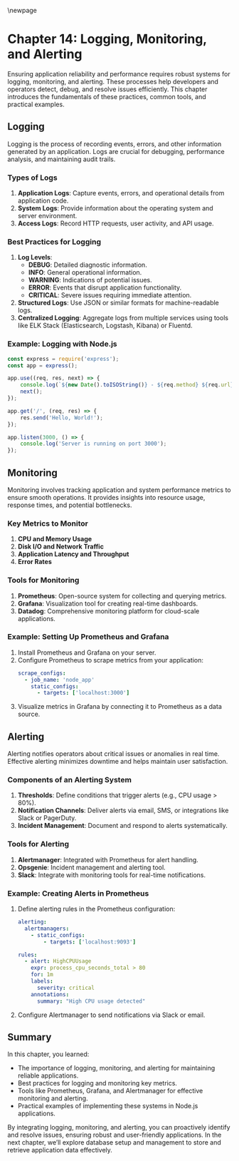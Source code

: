 \newpage
# Chapter 14: Logging, Monitoring, and Alerting

Ensuring application reliability and performance requires robust systems for logging, monitoring, and alerting. These processes help developers and operators detect, debug, and resolve issues efficiently. This chapter introduces the fundamentals of these practices, common tools, and practical examples.

## Logging

Logging is the process of recording events, errors, and other information generated by an application. Logs are crucial for debugging, performance analysis, and maintaining audit trails.

### Types of Logs
1. **Application Logs**: Capture events, errors, and operational details from application code.
2. **System Logs**: Provide information about the operating system and server environment.
3. **Access Logs**: Record HTTP requests, user activity, and API usage.

### Best Practices for Logging
1. **Log Levels**:
   - **DEBUG**: Detailed diagnostic information.
   - **INFO**: General operational information.
   - **WARNING**: Indications of potential issues.
   - **ERROR**: Events that disrupt application functionality.
   - **CRITICAL**: Severe issues requiring immediate attention.
2. **Structured Logs**: Use JSON or similar formats for machine-readable logs.
3. **Centralized Logging**: Aggregate logs from multiple services using tools like ELK Stack (Elasticsearch, Logstash, Kibana) or Fluentd.

### Example: Logging with Node.js
```javascript
const express = require('express');
const app = express();

app.use((req, res, next) => {
    console.log(`${new Date().toISOString()} - ${req.method} ${req.url}`);
    next();
});

app.get('/', (req, res) => {
    res.send('Hello, World!');
});

app.listen(3000, () => {
    console.log('Server is running on port 3000');
});
```

## Monitoring

Monitoring involves tracking application and system performance metrics to ensure smooth operations. It provides insights into resource usage, response times, and potential bottlenecks.

### Key Metrics to Monitor
1. **CPU and Memory Usage**
2. **Disk I/O and Network Traffic**
3. **Application Latency and Throughput**
4. **Error Rates**

### Tools for Monitoring
1. **Prometheus**: Open-source system for collecting and querying metrics.
2. **Grafana**: Visualization tool for creating real-time dashboards.
3. **Datadog**: Comprehensive monitoring platform for cloud-scale applications.

### Example: Setting Up Prometheus and Grafana
1. Install Prometheus and Grafana on your server.
2. Configure Prometheus to scrape metrics from your application:
   ```yaml
   scrape_configs:
     - job_name: 'node_app'
       static_configs:
         - targets: ['localhost:3000']
   ```
3. Visualize metrics in Grafana by connecting it to Prometheus as a data source.

## Alerting

Alerting notifies operators about critical issues or anomalies in real time. Effective alerting minimizes downtime and helps maintain user satisfaction.

### Components of an Alerting System
1. **Thresholds**: Define conditions that trigger alerts (e.g., CPU usage > 80%).
2. **Notification Channels**: Deliver alerts via email, SMS, or integrations like Slack or PagerDuty.
3. **Incident Management**: Document and respond to alerts systematically.

### Tools for Alerting
1. **Alertmanager**: Integrated with Prometheus for alert handling.
2. **Opsgenie**: Incident management and alerting tool.
3. **Slack**: Integrate with monitoring tools for real-time notifications.

### Example: Creating Alerts in Prometheus
1. Define alerting rules in the Prometheus configuration:
   ```yaml
   alerting:
     alertmanagers:
       - static_configs:
           - targets: ['localhost:9093']
   
   rules:
     - alert: HighCPUUsage
       expr: process_cpu_seconds_total > 80
       for: 1m
       labels:
         severity: critical
       annotations:
         summary: "High CPU usage detected"
   ```
2. Configure Alertmanager to send notifications via Slack or email.

## Summary

In this chapter, you learned:
- The importance of logging, monitoring, and alerting for maintaining reliable applications.
- Best practices for logging and monitoring key metrics.
- Tools like Prometheus, Grafana, and Alertmanager for effective monitoring and alerting.
- Practical examples of implementing these systems in Node.js applications.

By integrating logging, monitoring, and alerting, you can proactively identify and resolve issues, ensuring robust and user-friendly applications. In the next chapter, we’ll explore database setup and management to store and retrieve application data effectively.

